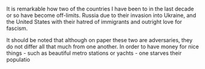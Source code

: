 It is remarkable how two of the countries I have been to in the last decade or so have become off-limits. Russia due to their invasion into Ukraine, and the United States with their hatred of immigrants and outright love for fascism.

It should be noted that although on paper these two are adversaries, they do not differ all that much from one another. In order to have money for nice things - such as beautiful metro stations or yachts - one starves their populatio 